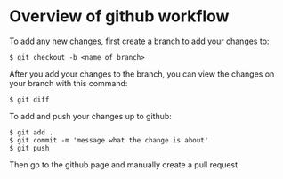 # Overview of github workflow

To add any new changes, first create a branch to add your changes to:

```
$ git checkout -b <name of branch>
```



After you add your changes to the branch, you can view the changes on your branch with this command:
```
$ git diff
```

To add and push your changes up to github:
```
$ git add .
$ git commit -m 'message what the change is about'
$ git push
```

Then go to the github page and manually create a pull request
